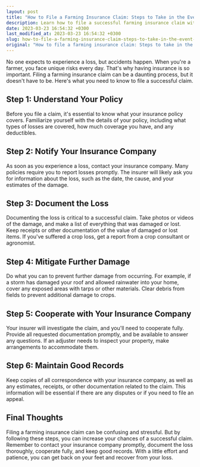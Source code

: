 ```yaml
---
layout: post
title: "How to File a Farming Insurance Claim: Steps to Take in the Event of a Loss and How to Document Claims"
description: Learn how to file a successful farming insurance claim with steps to take after experiencing a loss and how to document claims.
date: 2023-03-23 16:54:32 +0300
last_modified_at: 2023-03-23 16:54:32 +0300
slug: how-to-file-a-farming-insurance-claim-steps-to-take-in-the-event-of-a-loss-and-how-to-document-claims
original: "How to file a farming insurance claim: Steps to take in the event of a loss and how to document claims."
---
```

No one expects to experience a loss, but accidents happen. When you're a farmer, you face unique risks every day. That's why having insurance is so important. Filing a farming insurance claim can be a daunting process, but it doesn't have to be. Here's what you need to know to file a successful claim.

## Step 1: Understand Your Policy

Before you file a claim, it's essential to know what your insurance policy covers. Familiarize yourself with the details of your policy, including what types of losses are covered, how much coverage you have, and any deductibles.

## Step 2: Notify Your Insurance Company

As soon as you experience a loss, contact your insurance company. Many policies require you to report losses promptly. The insurer will likely ask you for information about the loss, such as the date, the cause, and your estimates of the damage.

## Step 3: Document the Loss

Documenting the loss is critical to a successful claim. Take photos or videos of the damage, and make a list of everything that was damaged or lost. Keep receipts or other documentation of the value of damaged or lost items. If you've suffered a crop loss, get a report from a crop consultant or agronomist.

## Step 4: Mitigate Further Damage

Do what you can to prevent further damage from occurring. For example, if a storm has damaged your roof and allowed rainwater into your home, cover any exposed areas with tarps or other materials. Clear debris from fields to prevent additional damage to crops.

## Step 5: Cooperate with Your Insurance Company

Your insurer will investigate the claim, and you'll need to cooperate fully. Provide all requested documentation promptly, and be available to answer any questions. If an adjuster needs to inspect your property, make arrangements to accommodate them.

## Step 6: Maintain Good Records

Keep copies of all correspondence with your insurance company, as well as any estimates, receipts, or other documentation related to the claim. This information will be essential if there are any disputes or if you need to file an appeal.

## Final Thoughts

Filing a farming insurance claim can be confusing and stressful. But by following these steps, you can increase your chances of a successful claim. Remember to contact your insurance company promptly, document the loss thoroughly, cooperate fully, and keep good records. With a little effort and patience, you can get back on your feet and recover from your loss.